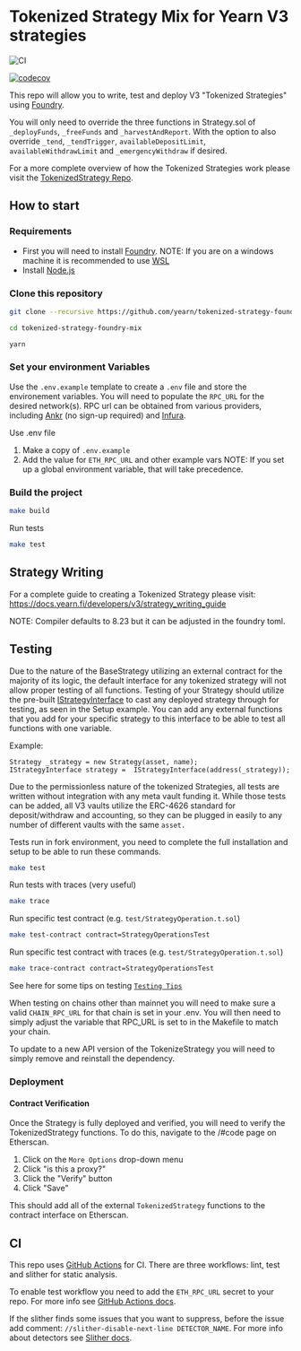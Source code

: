 # Tokenized Strategy Mix for Yearn V3 strategies

![CI](https://github.com/term-finance/yearn-v3-term-vault/actions/workflows/ci.yaml/badge.svg?branch=master)

[![codecov](https://codecov.io/gh/term-finance/yearn-v3-term-vault/graph/badge.svg?token=rSmJK0e9nG)](https://codecov.io/gh/term-finance/yearn-v3-term-vault)

This repo will allow you to write, test and deploy V3 "Tokenized Strategies" using [Foundry](https://book.getfoundry.sh/).

You will only need to override the three functions in Strategy.sol of `_deployFunds`, `_freeFunds` and `_harvestAndReport`. With the option to also override `_tend`, `_tendTrigger`, `availableDepositLimit`, `availableWithdrawLimit` and `_emergencyWithdraw` if desired.

For a more complete overview of how the Tokenized Strategies work please visit the [TokenizedStrategy Repo](https://github.com/yearn/tokenized-strategy).

## How to start

### Requirements

- First you will need to install [Foundry](https://book.getfoundry.sh/getting-started/installation).
NOTE: If you are on a windows machine it is recommended to use [WSL](https://learn.microsoft.com/en-us/windows/wsl/install)
- Install [Node.js](https://nodejs.org/en/download/package-manager/)

### Clone this repository

```sh
git clone --recursive https://github.com/yearn/tokenized-strategy-foundry-mix

cd tokenized-strategy-foundry-mix

yarn
```

### Set your environment Variables

Use the `.env.example` template to create a `.env` file and store the environement variables. You will need to populate the `RPC_URL` for the desired network(s). RPC url can be obtained from various providers, including [Ankr](https://www.ankr.com/rpc/) (no sign-up required) and [Infura](https://infura.io/).

Use .env file

1. Make a copy of `.env.example`
2. Add the value for `ETH_RPC_URL` and other example vars
     NOTE: If you set up a global environment variable, that will take precedence.

### Build the project

```sh
make build
```

Run tests

```sh
make test
```

## Strategy Writing

For a complete guide to creating a Tokenized Strategy please visit: https://docs.yearn.fi/developers/v3/strategy_writing_guide

NOTE: Compiler defaults to 8.23 but it can be adjusted in the foundry toml.

## Testing

Due to the nature of the BaseStrategy utilizing an external contract for the majority of its logic, the default interface for any tokenized strategy will not allow proper testing of all functions. Testing of your Strategy should utilize the pre-built [IStrategyInterface](https://github.com/yearn/tokenized-strategy-foundry-mix/blob/master/src/interfaces/IStrategyInterface.sol) to cast any deployed strategy through for testing, as seen in the Setup example. You can add any external functions that you add for your specific strategy to this interface to be able to test all functions with one variable. 

Example:

```solidity
Strategy _strategy = new Strategy(asset, name);
IStrategyInterface strategy =  IStrategyInterface(address(_strategy));
```

Due to the permissionless nature of the tokenized Strategies, all tests are written without integration with any meta vault funding it. While those tests can be added, all V3 vaults utilize the ERC-4626 standard for deposit/withdraw and accounting, so they can be plugged in easily to any number of different vaults with the same `asset.`

Tests run in fork environment, you need to complete the full installation and setup to be able to run these commands.

```sh
make test
```

Run tests with traces (very useful)

```sh
make trace
```

Run specific test contract (e.g. `test/StrategyOperation.t.sol`)

```sh
make test-contract contract=StrategyOperationsTest
```

Run specific test contract with traces (e.g. `test/StrategyOperation.t.sol`)

```sh
make trace-contract contract=StrategyOperationsTest
```

See here for some tips on testing [`Testing Tips`](https://book.getfoundry.sh/forge/tests.html)

When testing on chains other than mainnet you will need to make sure a valid `CHAIN_RPC_URL` for that chain is set in your .env. You will then need to simply adjust the variable that RPC_URL is set to in the Makefile to match your chain.

To update to a new API version of the TokenizeStrategy you will need to simply remove and reinstall the dependency.

### Deployment

#### Contract Verification

Once the Strategy is fully deployed and verified, you will need to verify the TokenizedStrategy functions. To do this, navigate to the /#code page on Etherscan.

1. Click on the `More Options` drop-down menu
2. Click "is this a proxy?"
3. Click the "Verify" button
4. Click "Save"

This should add all of the external `TokenizedStrategy` functions to the contract interface on Etherscan.

## CI

This repo uses [GitHub Actions](.github/workflows) for CI. There are three workflows: lint, test and slither for static analysis.

To enable test workflow you need to add the `ETH_RPC_URL` secret to your repo. For more info see [GitHub Actions docs](https://docs.github.com/en/codespaces/managing-codespaces-for-your-organization/managing-encrypted-secrets-for-your-repository-and-organization-for-github-codespaces#adding-secrets-for-a-repository).

If the slither finds some issues that you want to suppress, before the issue add comment: `//slither-disable-next-line DETECTOR_NAME`. For more info about detectors see [Slither docs](https://github.com/crytic/slither/wiki/Detector-Documentation).
